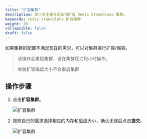 ```yaml
---
title: "扩容集群"
description: 本小节主要介绍如何扩容 Redis Standalone 集群。 
keywords: redis standalone 扩容集群
weight: 30
collapsible: false
draft: false
---
```





如果集群的配置不满足现在的需求，可以对集群进行扩容/缩容。

> 该操作会重启集群，请在集群压力较小时操作。

> 单独扩容磁盘大小不会重启集群

## 操作步骤

1. 点击**扩容集群**。

   ![扩容集群](../../_images/increase_cluster_1.png)


2. 按照自己的需求选择相应的内存和磁盘大小，确认无误后点击**提交**。

   ![扩容集群](../../_images/increase_cluster_2.png)


